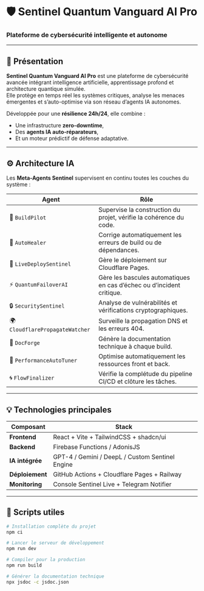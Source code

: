 # 🛡️ Sentinel Quantum Vanguard AI Pro

### Plateforme de cybersécurité intelligente et autonome

---

## 🚀 Présentation

**Sentinel Quantum Vanguard AI Pro** est une plateforme de cybersécurité avancée intégrant intelligence artificielle, apprentissage profond et architecture quantique simulée.  
Elle protège en temps réel les systèmes critiques, analyse les menaces émergentes et s’auto-optimise via son réseau d’agents IA autonomes.

Développée pour une **résilience 24h/24**, elle combine :
- Une infrastructure **zero-downtime**,
- Des **agents IA auto-réparateurs**,
- Et un moteur prédictif de défense adaptative.

---

## ⚙️ Architecture IA

Les **Meta-Agents Sentinel** supervisent en continu toutes les couches du système :

| Agent | Rôle |
|--------|------|
| 🧠 `BuildPilot` | Supervise la construction du projet, vérifie la cohérence du code. |
| 🧩 `AutoHealer` | Corrige automatiquement les erreurs de build ou de dépendances. |
| 🚀 `LiveDeploySentinel` | Gère le déploiement sur Cloudflare Pages. |
| ⚡ `QuantumFailoverAI` | Gère les bascules automatiques en cas d’échec ou d’incident critique. |
| 🔒 `SecuritySentinel` | Analyse de vulnérabilités et vérifications cryptographiques. |
| 🌍 `CloudflarePropagateWatcher` | Surveille la propagation DNS et les erreurs 404. |
| 🧾 `DocForge` | Génère la documentation technique à chaque build. |
| 🧠 `PerformanceAutoTuner` | Optimise automatiquement les ressources front et back. |
| 🌀 `FlowFinalizer` | Vérifie la complétude du pipeline CI/CD et clôture les tâches. |

---

## 💡 Technologies principales

| Composant | Stack |
|------------|--------|
| **Frontend** | React + Vite + TailwindCSS + shadcn/ui |
| **Backend** | Firebase Functions / AdonisJS |
| **IA intégrée** | GPT-4 / Gemini / DeepL / Custom Sentinel Engine |
| **Déploiement** | GitHub Actions + Cloudflare Pages + Railway |
| **Monitoring** | Console Sentinel Live + Telegram Notifier |

---

## 🔧 Scripts utiles

```bash
# Installation complète du projet
npm ci

# Lancer le serveur de développement
npm run dev

# Compiler pour la production
npm run build

# Générer la documentation technique
npx jsdoc -c jsdoc.json
